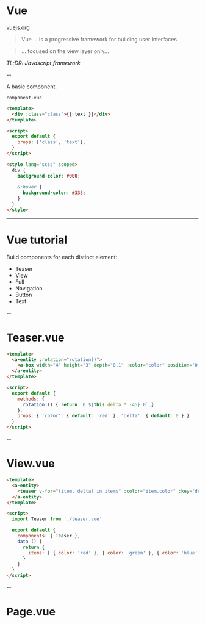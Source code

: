 # Vue

[vuejs.org](https://vuejs.org/)

> Vue ... is a progressive framework for building user interfaces.

> ... focused on the view layer only...

_TL;DR: Javascript framework._


--


A basic component.


`component.vue`

```html
<template>
  <div :class="class">{{ text }}</div>
</template>

<script>
  export default {
    props: ['class', 'text'],
  }
</script>

<style lang="scss" scoped>
  div {
    background-color: #000;
    
    &:hover {
      background-color: #333;
    }
  }
</style>
```


---


# Vue tutorial

Build components for each distinct element:

* Teaser
* View
* Full
* Navigation <!-- .element: class="fragment" -->
* Button <!-- .element: class="fragment" -->
* Text <!-- .element: class="fragment" -->


--


# Teaser.vue

```html
<template>
  <a-entity :rotation="rotation()">
    <a-box width="4" height="3" depth="0.1" :color="color" position="0 0 -10" />
  </a-entity>
</template>

<script>
  export default {
    methods: {
      rotation () { return `0 ${this.delta * -45} 0` }
    },
    props: { 'color': { default: 'red' }, 'delta': { default: 0 } }
  }
</script>

```


--


# View.vue

```html
<template>
  <a-entity>
    <teaser v-for="(item, delta) in items" :color="item.color" :key="delta" :delta="delta" />
  </a-entity>
</template>

<script>
  import Teaser from './teaser.vue'

  export default {
    components: { Teaser },
    data () {
      return {
        items: [ { color: 'red' }, { color: 'green' }, { color: 'blue' } ]
      }
    }
  }
</script>

```


--


# Page.vue

```html


```